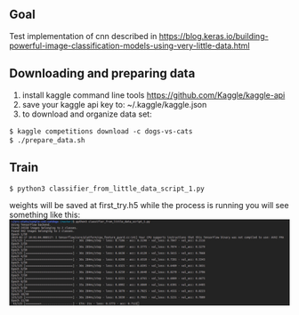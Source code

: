## Goal
Test implementation of cnn described in https://blog.keras.io/building-powerful-image-classification-models-using-very-little-data.html

## Downloading and preparing data
1. install kaggle command line tools https://github.com/Kaggle/kaggle-api
2. save your kaggle api key to: ~/.kaggle/kaggle.json
3. to download and organize data set:
```
$ kaggle competitions download -c dogs-vs-cats
$ ./prepare_data.sh
```

## Train
```
$ python3 classifier_from_little_data_script_1.py
```
weights will be saved at first_try.h5
while the process is running you will see something like this:
![training console output](training.png "console output")

